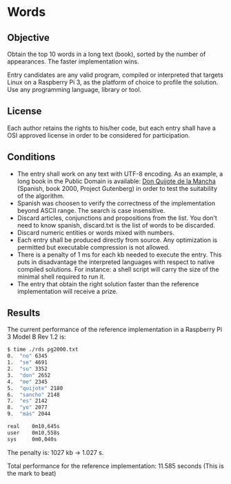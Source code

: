 # Words

## Objective
Obtain the top 10 words in a long text (book), sorted by the number of appearances. The faster implementation wins.

Entry candidates are any valid program, compiled or interpreted that targets Linux on a Raspberry Pi 3, as the platform of choice to profile the solution. Use any programming language, library or tool.

## License
Each author retains the rights to his/her code, but each entry shall have a OSI approved license in order to be considered for participation.

## Conditions
- The entry shall work on any text with UTF-8 encoding. As an example, a long book in the Public Domain is available: [Don Quijote de la Mancha](http://www.gutenberg.org/cache/epub/2000/pg2000.txt) (Spanish, book 2000, Project Gutenberg) in order to test the suitability of the algorithm.
- Spanish was choosen to verify the correctness of the implementation beyond ASCII range. The search is case insensitive.
- Discard articles, conjunctions and propositions from the list. You don't need to know spanish, discard.txt is the list of words to be discarded.
- Discard numeric entities or words mixed with numbers.
- Each entry shall be produced directly from source. Any optimization is permitted but executable compression is not allowed.
- There is a penalty of 1 ms for each kb needed to execute the entry. This puts in disadvantage the interpreted languages with respect to native compiled solutions. For instance: a shell script will carry the size of the minimal shell required to run it.
- The entry that obtain the right solution faster than the reference implementation will receive a prize.

## Results
The current performance of the reference implementation in a Raspberry Pi 3 Model B Rev 1.2 is:
```sh
$ time ./rds pg2000.txt
0.  "no" 6345
1.  "se" 4691
2.  "su" 3352
3.  "don" 2652
4.  "me" 2345
5.  "quijote" 2180
6.  "sancho" 2148
7.  "es" 2142
8.  "yo" 2077
9.  "más" 2044

real    0m10,645s
user    0m10,558s
sys     0m0,040s
```
The penalty is: 1027 kb -> 1.027 s.

Total performance for the reference implementation: 11.585 seconds (This is the mark to beat)
